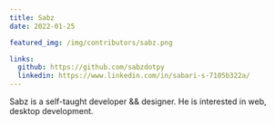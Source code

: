 ```yaml
---
title: Sabz
date: 2022-01-25

featured_img: /img/contributors/sabz.png

links:
  github: https://github.com/sabzdotpy
  linkedin: https://www.linkedin.com/in/sabari-s-7105b322a/
---
```


Sabz is a self-taught developer && designer. He is interested in web, desktop development.
